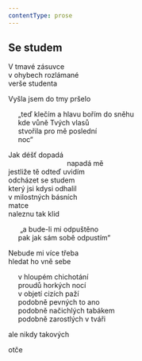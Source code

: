 ```yaml
---
contentType: prose
---
```


## Se studem

V tmavé zásuvce  
v ohybech rozlámané  
verše studenta

Vyšla jsem do tmy pršelo

     „teď klečím a hlavu bořím do sněhu  
     kde vůně Tvých vlasů  
     stvořila pro mě poslední  
     noc“

Jak déšť dopadá  
                              napadá mě  
jestliže tě odteď uvidím  
odcházet se studem  
který jsi kdysi odhalil  
v milostných básních  
matce  
naleznu tak klid

      „a bude-li mi odpuštěno  
     pak jak sám sobě odpustím“

Nebude mi více třeba  
hledat ho vně sebe

     v hloupém chichotání  
     proudů horkých nocí  
     v objetí cizích paží  
     podobně pevných to ano  
     podobně načichlých tabákem  
     podobně zarostlých v tváři

ale nikdy takových

otče
